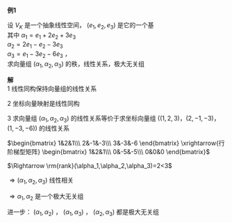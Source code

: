**例1**  
  
设 $V_K$ 是一个抽象线性空间， $(e_1,e_2,e_3)$ 是它的一个基  
其中 $\alpha_1=e_1+2e_2+3e_3$  
$\alpha_2=2e_1-e_2-3e_3$  
$\alpha_3=e_1-3e_2-6e_3$ ，  
求向量组 $(\alpha_1,\alpha_2,\alpha_3)$ 的秩，线性关系，极大无关组  
  
**解**  
1 线性同构保持向量组的线性关系  
  
2 坐标向量映射是线性同构  
  
3 求向量组 $(\alpha_1,\alpha_2,\alpha_3)$ 的线性关系等价于求坐标向量组 $((1,2,3)，(2,-1,-3)，(1,-3,-6))$ 的线性关系  
  
$\begin{bmatrix}  
1&2&1\\\  
2&-1&-3\\\  
3&-3&-6  
\end{bmatrix}  
\xrightarrow{行阶梯型矩阵}  
\begin{bmatrix}  
1&2&1\\\  
0&-5&-5\\\  
0&0&0  
\end{bmatrix}$  
  
$\Rightarrow  
\rm{rank}(\alpha_1,\alpha_2,\alpha_3)=2<3$  
  
$\Rightarrow(\alpha_1,\alpha_2,\alpha_3)$ 线性相关  
  
$\Rightarrow\alpha_1,\alpha_2$ 是一个极大无关组  
  
进一步： $(\alpha_1,\alpha_2)$ ， $(\alpha_1,\alpha_3)$ ， $(\alpha_2,\alpha_3)$ 都是极大无关组  
